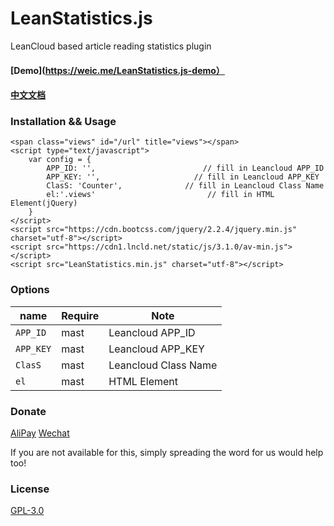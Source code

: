 # LeanStatistics.js
LeanCloud based article reading statistics plugin

#### [Demo](https://weic.me/LeanStatistics.js-demo）
#### [中文文档](https://weic.me/LeanStatistics.js)

### Installation && Usage

```
<span class="views" id="/url" title="views"></span>
<script type="text/javascript">
	var config = {
		APP_ID: '',					       // fill in Leancloud APP_ID
		APP_KEY: '',					 // fill in Leancloud APP_KEY
		ClasS: 'Counter',		       // fill in Leancloud Class Name
		el:'.views'					        // fill in HTML Element(jQuery)
	} 
</script>
<script src="https://cdn.bootcss.com/jquery/2.2.4/jquery.min.js" charset="utf-8"></script>
<script src="https://cdn1.lncld.net/static/js/3.1.0/av-min.js"></script>
<script src="LeanStatistics.min.js" charset="utf-8"></script>
```

### Options
|      name     |   Require   |   Note    |  
| ------------- | ----------- | --------------- |  
|      `APP_ID`     |     mast    | Leancloud APP_ID           | 
|      `APP_KEY`     |     mast    | Leancloud APP_KEY          |   
|   `ClasS`    |     mast    | Leancloud Class Name          | 
|   `el`   |     mast    | HTML Element          | 


### Donate

[AliPay](https://weic.me/donate)
[Wechat](https://weic.me/donate)

If you are not available for this, simply spreading the word for us would help too!


### License
[GPL-3.0](https://github.com/Weic96/LeanStatistics.js/master/LICENSE)
